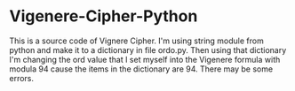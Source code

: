# Vigenere-Cipher-Python

This is a source code of Vignere Cipher. I'm using string module from python and make it to a dictionary in file ordo.py.
Then using that dictionary I'm changing the ord value that I set myself into the Vigenere formula with modula 94 cause the items in the dictionary are 94.
There may be some errors.
